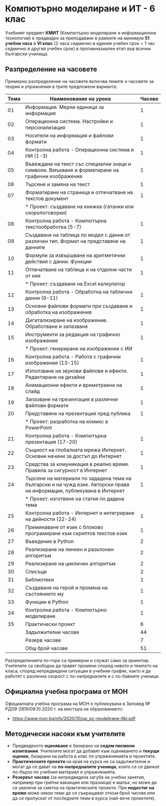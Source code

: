 # Компютърно моделиране и ИТ - 6 клас

Учебният предмет **КМИТ** (Компютърно моделиране и информационни технологии) е предвиден за преподаване в рамките на минимум **51 учебни часа** в **VI клас** (2 часа седмично в единия учебен срок + 1 час седмично в другия учебен срок) в прогимназиален етап във всички български училища.

## Разпределение на часовете

Примерно разпределение на часовете включва темите и часовете за теория и упражнения в трите предложени варианта:

| Тема | Наименование на урока                                                                                                   | Часове      |
|------|-------------------------------------------------------------------------------------------------------------------------|-------------|
|  01  | Информация. Мерни единици за информация                                                                                 |      1      |
|  02  | Операционна система. Настройки и персонализация                                                                         |      1      |
|  03  | Носители на информация и файлови формати                                                                                |      1      |
|  04  | Контролна работа - Операционна система и НИ (1-3)                                                                       |      1      |
|  05  | Въвеждане на текст със специални знаци и символи. Вмъкване и форматиране на графични изображения                        |      1      |
|  06  | Търсене и замяна на текст                                                                                               |      1      |
|  07  | Форматиране на страница и отпечатване на текстов документ                                                               |      1      |
|      | * Проект: създаване на книжка (гатанки или скоропоговорки)                                                              |             |
|  08  | Контролна работа - Компютърна текстообработка (5-7)                                                                     |      1      |
|  09  | Създаване на таблица по модел с данни от различен тип. Формат на представяне на данните                                 |      1      |
|  10  | Формули за извършване на аритметични действия с данни. Функции                                                          |      1      |
|  11  | Отпечатване на таблица и на отделни части от нея                                                                        |      1      |
|      | * Проект: създаване на Excel калкулатор                                                                                 |             |
|  12  | Контролна работа - Обработка на таблични данни (9-11)                                                                   |      1      |
|  13  | Основни файлови формати при създаване и обработка на изображения                                                        |      1      |
|  14  | Дигитализиране на изображение. Обработване и запазване                                                                  |      1      |
|  15  | Инструменти за редакция на графично изображение                                                                         |      1      |
|      | * Проект: генериране на изображение с ИИ                                                                                |             |
|  16  | Контролна работа - Работа с графични изображения (13-15)                                                                |      1      |
|  17  | Използване на звукови файлове и ефекти. Редактиране на дизайна                                                          |      1      |
|  18  | Анимационни ефекти и времетраене на слайд                                                                               |      1      |
|  19  | Запазване на презентация в различни файлови формати                                                                     |      1      |
|  20  | Представяне на презентация пред публика                                                                                 |      1      |
|      | * Проект: разработка на комикс в PowerPoint                                                                             |             |
|  21  | Контролна работа - Компютърна презентация (17-20)                                                                       |      1      |
|  22  | Същност на глобалната мрежа Интернет. Основни начини за достъп до Интернет                                              |      1      |
|  23  | Средства за комуникация в реално време. Правила за сигурност в Интернет                                                 |      1      |
|  24  | Търсене на материали по зададена тема на български и на чужд език. Авторски права на информация, публикувана в Интернет |      1      |
|      | * Проект: изготвяне на статия по дадена тема                                                                            |             |
|  25  | Контролна работа - Интернет и интегриране на дейности (22-24)                                                           |      1      |
|  26  | Преминаване от език с блоково програмиране към скриптов текстов език                                                    |      1      |
|  27  | Въведение в Python                                                                                                      |      2      |
|  28  | Реализиране на линеен и разклонен алгоритъм                                                                             |      2      |
|  29  | Реализиране на цикличен алгоритъм                                                                                       |      2      |
|  30  | Списъци                                                                                                                 |      2      |
|  31  | Библиотеки                                                                                                              |      1      |
|  32  | Създаване на герой и промяна на състоянието му                                                                          |      1      |
|  33  | Функции в Python                                                                                                        |      1      |
|  34  | Контролна работа - Компютърно моделиране                                                                                |      1      |
|  35  | Практически проект                                                                                                      |      6      |
|      | Задължителни часове                                                                                                     |     44      |
|      | Резерв часове                                                                                                           |      7      |
|      | Общ брой часове                                                                                                         |     51      |

Разпределенията по-горе са примерни и служат само за ориентир. Учителите са свободни да правят промени според нивото и темпото на класа, според непредвидени ситуации в учебния график, както и да работят с различна скорост с по-напредналите и с по-бавните ученици.

## Официална учебна програма от МОН

Официалната учебна програма на МОН е публикувана в Заповед № РД09-2819/09.10.2020 г. на мистъра на образованието:
  - https://www.mon.bg/nfs/2020/10/up_pc-modelirane-6kl.pdf

## Методически насоки към учителите

  - Предвиденото **оценяване** е базирано на **седем писмени изпитвания**. Учителите могат да добавят към оценяването и **текущи оценки**, базирани на работа в клас по упражененията и проектите.
  - **Практическите проекти** на края на курса не са задължителни и могат да се дават на **по-напредналите ученици**, които се се движат по-бързо по учебния материал и упражненията.
  - **Резервът часове** (за непредвидена загуба на учебни занятия, например при грипни ваканции или празници) е малък, но може да се увеличи за сметка на практическите проекти. При **недостиг на време** може някои теми да се съкращават откъм брой часове или да се пропускат от последните теми в курса (най-вече проектите).

